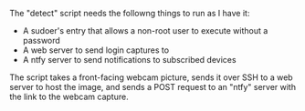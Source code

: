 The "detect" script needs the followng things to run as I have it:

- A sudoer's entry that allows a non-root user to execute without a password
- A web server to send login captures to
- A ntfy server to send notifications to subscribed devices


The script takes a front-facing webcam picture, sends it over SSH to a web server to host the image, and sends a POST request to an "ntfy" server with the link to the webcam capture.
